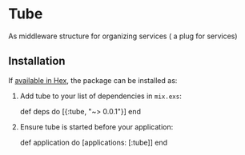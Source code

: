 # Tube

As middleware structure for organizing services ( a plug for services)

## Installation

If [available in Hex](https://hex.pm/docs/publish), the package can be installed as:

  1. Add tube to your list of dependencies in `mix.exs`:

        def deps do
          [{:tube, "~> 0.0.1"}]
        end

  2. Ensure tube is started before your application:

        def application do
          [applications: [:tube]]
        end
